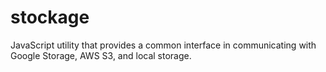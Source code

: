 # stockage
JavaScript utility that provides a common interface in communicating with Google Storage, AWS S3, and local storage.
